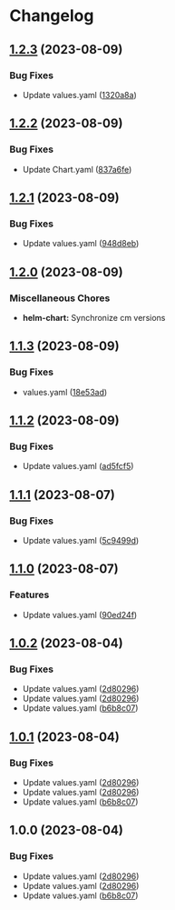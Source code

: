 # Changelog

## [1.2.3](https://github.com/dliskevch/rel/compare/helm-chart/1.2.2...helm-chart/1.2.3) (2023-08-09)


### Bug Fixes

* Update values.yaml ([1320a8a](https://github.com/dliskevch/rel/commit/1320a8aca6ab9c543b09a5473af259bf3ae1dbe6))

## [1.2.2](https://github.com/dliskevch/rel/compare/helm-chart/1.2.1...helm-chart/1.2.2) (2023-08-09)


### Bug Fixes

* Update Chart.yaml ([837a6fe](https://github.com/dliskevch/rel/commit/837a6fef0da09f3fc16fd764d924d0f9f4e8c9b5))

## [1.2.1](https://github.com/dliskevch/rel/compare/helm-chart/1.2.0...helm-chart/1.2.1) (2023-08-09)


### Bug Fixes

* Update values.yaml ([948d8eb](https://github.com/dliskevch/rel/commit/948d8ebacb51ea0777db5c97d47c3629ec6eb55d))

## [1.2.0](https://github.com/dliskevch/rel/compare/helm-chart/1.1.3...helm-chart/1.2.0) (2023-08-09)


### Miscellaneous Chores

* **helm-chart:** Synchronize cm versions

## [1.1.3](https://github.com/dliskevch/rel/compare/helm-chart/1.1.2...helm-chart/1.1.3) (2023-08-09)


### Bug Fixes

* values.yaml ([18e53ad](https://github.com/dliskevch/rel/commit/18e53ad5b08451121dd5da6e73dcbdee450e6d86))

## [1.1.2](https://github.com/dliskevch/rel/compare/helm-chart/1.1.1...helm-chart/1.1.2) (2023-08-09)


### Bug Fixes

* Update values.yaml ([ad5fcf5](https://github.com/dliskevch/rel/commit/ad5fcf53252d9eb815e99b0373be697f83fab566))

## [1.1.1](https://github.com/dliskevch/rel/compare/helm-chart/1.1.0...helm-chart/1.1.1) (2023-08-07)


### Bug Fixes

* Update values.yaml ([5c9499d](https://github.com/dliskevch/rel/commit/5c9499d5bd2eec7224cec2556d35fd525f8b826a))

## [1.1.0](https://github.com/dliskevch/rel/compare/helm-chart/1.0.2...helm-chart/1.1.0) (2023-08-07)


### Features

* Update values.yaml ([90ed24f](https://github.com/dliskevch/rel/commit/90ed24f759dd1b6b5909b8fa9da0b9ac9a0b1c71))

## [1.0.2](https://github.com/dliskevch/rel/compare/helm-chart-v1.0.1...helm-chart/1.0.2) (2023-08-04)


### Bug Fixes

* Update values.yaml ([2d80296](https://github.com/dliskevch/rel/commit/2d802968ec70d2dbfa0be06a12fc84171cd0b78a))
* Update values.yaml ([2d80296](https://github.com/dliskevch/rel/commit/2d802968ec70d2dbfa0be06a12fc84171cd0b78a))
* Update values.yaml ([b6b8c07](https://github.com/dliskevch/rel/commit/b6b8c079f13cc8599933913847913f4ccdb7190c))

## [1.0.1](https://github.com/dliskevch/rel/compare/helm-chart-v1.0.0...helm-chart/1.0.1) (2023-08-04)


### Bug Fixes

* Update values.yaml ([2d80296](https://github.com/dliskevch/rel/commit/2d802968ec70d2dbfa0be06a12fc84171cd0b78a))
* Update values.yaml ([2d80296](https://github.com/dliskevch/rel/commit/2d802968ec70d2dbfa0be06a12fc84171cd0b78a))
* Update values.yaml ([b6b8c07](https://github.com/dliskevch/rel/commit/b6b8c079f13cc8599933913847913f4ccdb7190c))

## 1.0.0 (2023-08-04)


### Bug Fixes

* Update values.yaml ([2d80296](https://github.com/dliskevch/rel/commit/2d802968ec70d2dbfa0be06a12fc84171cd0b78a))
* Update values.yaml ([2d80296](https://github.com/dliskevch/rel/commit/2d802968ec70d2dbfa0be06a12fc84171cd0b78a))
* Update values.yaml ([b6b8c07](https://github.com/dliskevch/rel/commit/b6b8c079f13cc8599933913847913f4ccdb7190c))
